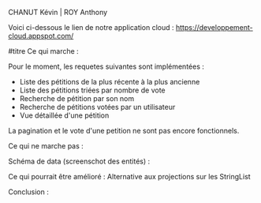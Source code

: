

CHANUT Kévin | ROY Anthony

Voici ci-dessous le lien de notre application cloud : 
https://developpement-cloud.appspot.com/

#titre Ce qui  marche : 

Pour le moment, les requetes suivantes sont implémentées :
- Liste des pétitions de la plus récente à la plus ancienne
- Liste des pétitions triées par nombre de vote
- Recherche de pétition par son nom
- Recherche de pétitions votées par un utilisateur 
- Vue détaillée d'une pétition

La pagination et le vote d'une petition ne sont pas encore fonctionnels.


Ce qui ne marche pas :


Schéma de data (screenschot des entités) : 


Ce qui pourrait être amélioré : 
Alternative aux projections sur les StringList

Conclusion :
